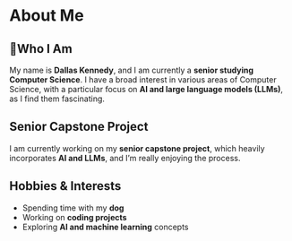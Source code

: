 # About Me

## 👋Who I Am
My name is **Dallas Kennedy**, and I am currently a **senior studying Computer Science**. I have a broad interest in various areas of Computer Science, with a particular focus on **AI and large language models (LLMs)**, as I find them fascinating.  

## Senior Capstone Project
I am currently working on my **senior capstone project**, which heavily incorporates **AI and LLMs**, and I’m really enjoying the process.

## Hobbies & Interests
- Spending time with my **dog**
- Working on **coding projects**
- Exploring **AI and machine learning** concepts
